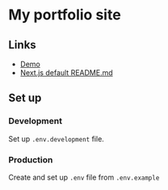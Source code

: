 # My portfolio site

## Links

- [Demo](https://portfolio.uyem.ru)
- [Next.js default README.md](./docs/DEFAULT.md)

## Set up

### Development

Set up `.env.development` file.

### Production

Create and set up `.env` file from `.env.example`
